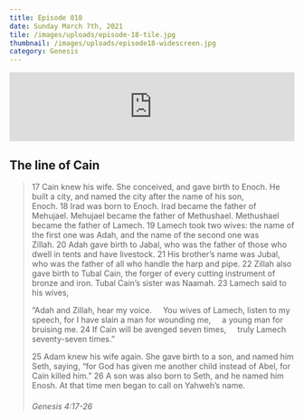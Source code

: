 ```yaml
---
title: Episode 018
date: Sunday March 7th, 2021
tile: /images/uploads/episode-18-tile.jpg
thumbnail: /images/uploads/episode18-widescreen.jpg
category: Genesis
---
```

<iframe title="0018 - The line of Cain" height="122" width="100%" style="border: none;" scrolling="no" data-name="pb-iframe-player" src="https://www.podbean.com/media/player/za2rh-fcd698?from=pb6admin&download=1&version=1&auto=0&share=1&download=1&rtl=0&fonts=Helvetica&skin=1&pfauth=&btn-skin=107"></iframe>

## The line of Cain

> 17 Cain knew his wife. She conceived, and gave birth to Enoch. He built a city, and named the city after the name of his son, Enoch. 18 Irad was born to Enoch. Irad became the father of Mehujael. Mehujael became the father of Methushael. Methushael became the father of Lamech. 19 Lamech took two wives: the name of the first one was Adah, and the name of the second one was Zillah. 20 Adah gave birth to Jabal, who was the father of those who dwell in tents and have livestock. 21 His brother’s name was Jubal, who was the father of all who handle the harp and pipe. 22 Zillah also gave birth to Tubal Cain, the forger of every cutting instrument of bronze and iron. Tubal Cain’s sister was Naamah. 23 Lamech said to his wives,
>
> “Adah and Zillah, hear my voice.
>     You wives of Lamech, listen to my speech,
> for I have slain a man for wounding me,
>     a young man for bruising me.
> 24 If Cain will be avenged seven times,
>     truly Lamech seventy-seven times.”
>
> 25 Adam knew his wife again. She gave birth to a son, and named him Seth, saying, “for God has given me another child instead of Abel, for Cain killed him.” 26 A son was also born to Seth, and he named him Enosh. At that time men began to call on Yahweh’s name.
>
> ###### Genesis 4:17-26